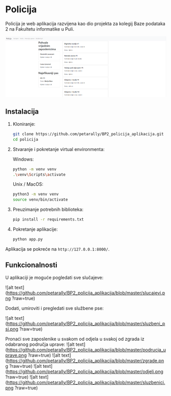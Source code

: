 # Policija

Policija je web aplikacija razvijena kao dio projekta za kolegij Baze podataka 2 na Fakultetu informatike u Puli.

![alt text](https://github.com/petarally/BP2_policija_aplikacija/blob/master/naslovna.png?raw=true)

## Instalacija

1. Kloniranje:
    ```bash
    git clone https://github.com/petarally/BP2_policija_aplikacija.git
    cd policija
    ```

2. Stvaranje i pokretanje virtual environmenta:

    Windows:
    ```bash
    python -m venv venv
    .\venv\Scripts\activate
    ```

    Unix / MacOS:
    ```bash
    python3 -m venv venv
    source venv/bin/activate
    ```

3. Preuzimanje potrebnih biblioteka:
    ```bash
    pip install -r requirements.txt
    ```

4. Pokretanje aplikacije:
    ```bash
    python app.py
    ```

Aplikacija se pokreće na `http://127.0.0.1:8000/`.

## Funkcionalnosti
U aplikaciji je moguće pogledati sve slučajeve:

![alt text](https://github.com/petarally/BP2_policija_aplikacija/blob/master/slucajevi.png
?raw=true)

Dodati, umiroviti i pregledati sve službene pse:

![alt text](https://github.com/petarally/BP2_policija_aplikacija/blob/master/sluzbeni_psi.png
?raw=true)

Pronaći sve zaposlenike u svakom od odjela u svakoj od zgrada iz odabranog područja uprave:
![alt text](https://github.com/petarally/BP2_policija_aplikacija/blob/master/podrucja_uprave.png
?raw=true)
![alt text](https://github.com/petarally/BP2_policija_aplikacija/blob/master/zgrade.png
?raw=true)
![alt text](https://github.com/petarally/BP2_policija_aplikacija/blob/master/odjeli.png
?raw=true)
![alt text](https://github.com/petarally/BP2_policija_aplikacija/blob/master/sluzbenici.png
?raw=true)

